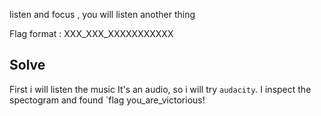 listen and focus , you will listen another thing

Flag format : XXX_XXX_XXXXXXXXXXX

## Solve
First i will listen the music
It's an audio, so i will try `audacity`.
I inspect the spectogram and found `flag you_are_victorious!